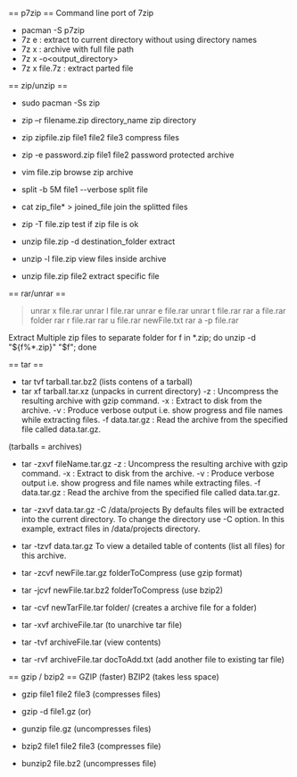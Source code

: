 == p7zip ==
Command line port of 7zip
* pacman -S p7zip
* 7z e <archive> : extract to current directory without using directory names
* 7z x <archive> : archive with full file path
* 7z x <archive> -o<output_directory>
* 7z x file.7z : extract parted file

== zip/unzip ==
* sudo pacman -Ss zip
* zip –r filename.zip directory_name
zip directory
* zip zipfile.zip file1 file2 file3
compress files
* zip -e password.zip file1 file2
password protected archive
* vim file.zip
browse zip archive
* split -b 5M file1 --verbose
split file
* cat zip_file* > joined_file
join the splitted files
* zip -T file.zip
test if zip file is ok


* unzip file.zip -d destination_folder
extract
* unzip -l file.zip
view files inside archive
* unzip file.zip file2
extract specific file


== rar/unrar ==
> unrar x file.rar
> unrar l file.rar
> unrar e file.rar
> unrar t file.rar
> rar a file.rar folder
> rar r file.rar
> rar u file.rar newFile.txt
> rar a -p file.rar



Extract Multiple zip files to separate folder
for f in *.zip; do unzip -d "${f%*.zip}" "$f"; done

== tar ==
* tar tvf tarball.tar.bz2 (lists contens of a tarball)
* tar xf tarball.tar.xz (unpacks in current directory)
-z : Uncompress the resulting archive with gzip command.
-x : Extract to disk from the archive.
-v : Produce verbose output i.e. show progress and file names while extracting files.
-f data.tar.gz : Read the archive from the specified file called data.tar.gz.

(tarballs = archives)

* tar -zxvf fileName.tar.gz
-z : Uncompress the resulting archive with gzip command.
-x : Extract to disk from the archive.
-v : Produce verbose output i.e. show progress and file names while extracting files.
-f data.tar.gz : Read the archive from the specified file called data.tar.gz.

* tar -zxvf data.tar.gz -C /data/projects
By defaults files will be extracted into the current directory.
To change the directory use -C option. In this example, extract files in /data/projects directory.

* tar -tzvf data.tar.gz
To view a detailed table of contents (list all files) for this archive.

* tar -zcvf newFile.tar.gz folderToCompress
(use gzip format)
* tar -jcvf newFile.tar.bz2 folderToCompress
(use bzip2)
* tar -cvf newTarFile.tar folder/
(creates a archive file for a folder)
* tar -xvf archiveFile.tar
(to unarchive tar file)
* tar -tvf archiveFile.tar
(view contents)
* tar -rvf archiveFile.tar docToAdd.txt
(add another file to existing tar file)


== gzip / bzip2 ==
GZIP (faster)
BZIP2 (takes less space)

* gzip file1 file2 file3
(compresses files)
* gzip -d file1.gz (or)
* gunzip file.gz
(uncompresses files)

* bzip2 file1 file2 file3
(compresses file)
* bunzip2 file.bz2
(uncompresses file)



